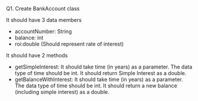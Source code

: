 Q1. Create BankAccount class

It should have 3 data members

- accountNumber: String
- balance: int
- roi:double (Should represent rate of interest)

It should have 2 methods

- getSimpleInterest: It should take time (in years) as a parameter. The data type of time should be int. It should
  return Simple Interest as a double.
- getBalanceWithInterest: It should take time (in years) as a parameter. The data type of time should be int. It should
  return a new balance (including simple interest) as a double.